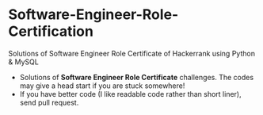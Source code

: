 # Software-Engineer-Role-Certification

Solutions of Software Engineer Role Certificate of Hackerrank using Python & MySQL


- Solutions of **Software Engineer Role Certificate** challenges. The codes may give a head start if you are stuck somewhere! 
- If you have better code (I like readable code rather than short liner), send pull request. 

